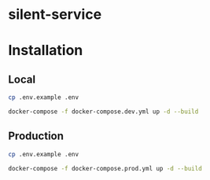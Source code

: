 # silent-service

# Installation
## Local
```bash
cp .env.example .env

docker-compose -f docker-compose.dev.yml up -d --build
```

## Production
```bash
cp .env.example .env

docker-compose -f docker-compose.prod.yml up -d --build
```
